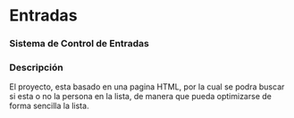 # Entradas
### Sistema de Control de Entradas
### Descripción
El proyecto, esta basado en una pagina HTML, por la cual se podra buscar si esta o no la persona en la lista, de manera que pueda optimizarse de forma sencilla la lista.
